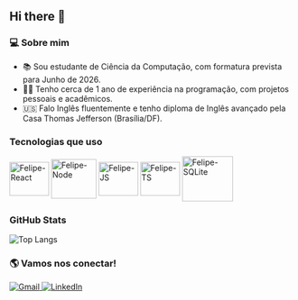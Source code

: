## Hi there 👋

### 💻 Sobre mim 

- 📚 Sou estudante de Ciência da Computação, com formatura prevista para Junho de 2026.
- 👨‍💻 Tenho cerca de 1 ano de experiência na programação, com projetos pessoais e acadêmicos.
- 🇺🇸 Falo Inglês fluentemente e tenho diploma de Inglês avançado pela Casa Thomas Jefferson (Brasília/DF).

### Tecnologias que uso

<div style = "display: inline_block">
  <img align = "center" alt = "Felipe-React" width = "70" height = "60" src="https://cdn.jsdelivr.net/gh/devicons/devicon@latest/icons/react/react-original.svg"/>
  
  <img align = "center" alt = "Felipe-Node" width = "80" height = "70" src="https://cdn.jsdelivr.net/gh/devicons/devicon@latest/icons/nodejs/nodejs-original-wordmark.svg"/>
  
  <img align = "center" alt = "Felipe-JS" width = "70" height = "60" src="https://cdn.jsdelivr.net/gh/devicons/devicon@latest/icons/javascript/javascript-original.svg"/>
  
  <img align = "center" alt = "Felipe-TS" width = "70" height = "60"  src="https://cdn.jsdelivr.net/gh/devicons/devicon@latest/icons/typescript/typescript-original.svg" />
  
  <img align = "center" alt = "Felipe-SQLite" width = "90" height = "80" src="https://cdn.jsdelivr.net/gh/devicons/devicon@latest/icons/sqlite/sqlite-original-wordmark.svg" />
</div>

### GitHub Stats

![Top Langs](https://github-readme-stats.vercel.app/api/top-langs/?username=anuraghazra&layout=compact&theme=dark)

### 🌎 Vamos nos conectar!

<a href="mailto:fesoaresma@gmail.com">
  <img src="https://img.shields.io/badge/Gmail-333333?style=for-the-badge&logo=gmail&logoColor=red" alt="Gmail"/>
</a>
  
<a href="https://www.linkedin.com/in/f-maciel">
  <img src="https://img.shields.io/badge/LinkedIn-0077B5?style=for-the-badge&logo=linkedin&logoColor=white" alt="LinkedIn"/>
</a>


  
